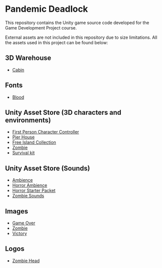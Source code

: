 # Pandemic Deadlock

This repository contains the Unity game source code developed for the Game Development Project course. 

External assets are not included in this repository due to size limitations. All the assets used in this project can be found below:

## 3D Warehouse
- [Cabin](https://assetstore.unity.com/packages/3d/environments/cabin-environment-98014)

## Fonts
- [Blood](https://www.fontspace.com/category/blood)

## Unity Asset Store (3D characters and environments)
- [First Person Character Controller](https://assetstore.unity.com/packages/essentials/starter-assets-first-person-character-controller-urp-196525)
- [Pier House](https://assetstore.unity.com/packages/3d/environments/pier-house-2-wood-house-170921)
- [Free Island Collection](https://assetstore.unity.com/packages/3d/environments/landscapes/free-island-collection-104753)
- [Zombie](https://assetstore.unity.com/packages/3d/characters/humanoids/zombie-30232)
- [Survival kit](https://assetstore.unity.com/packages/templates/packs/realistic-fps-controller-free-223479)

## Unity Asset Store (Sounds)
- [Ambience](https://assetstore.unity.com/packages/audio/ambient/haunted-forest-free-horror-ambience-262289)
- [Horror Ambience](https://assetstore.unity.com/packages/audio/music/free-horror-ambience-2-215651)
- [Horror Starter Packet](https://assetstore.unity.com/packages/audio/music/free-horror-starter-pack-211340)
- [Zombie Sounds](https://assetstore.unity.com/packages/audio/sound-fx/creatures/free-zombie-character-sounds-141740)

## Images
- [Game Over](https://img.itch.zone/aW1hZ2UvMTg3NzE3Lzg3Nzk3MS5wbmc=/original/KF8pec.png)
- [Zombie](https://assetstorev1-prd-cdn.unity3d.com/key-image/02b8c50d-2dbf-43e5-a28d-2a9c9adcdc1d.webp)
- [Victory](https://unsplash.com/photos/person-standing-on-rock-formation-with-arms-in-air-QpKC8gwyETY)

## Logos
- [Zombie Head](https://www.vecteezy.com/vector-art/5131277-scary-zombie-head-vector-illustration)
